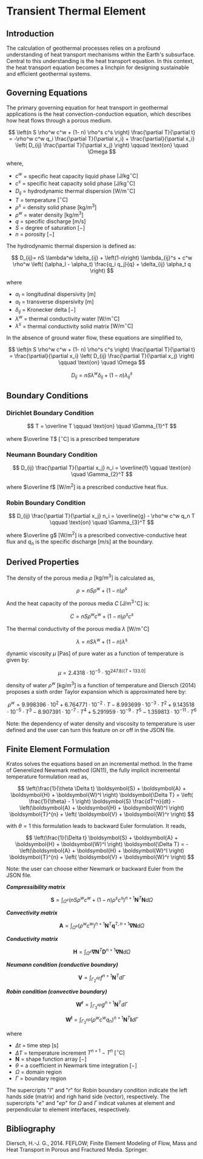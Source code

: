 # Transient Thermal Element

## Introduction
The calculation of geothermal processes relies on a profound understanding of heat transport mechanisms within the Earth's subsurface. Central to this understanding is the heat transport equation. In this context, the heat transport equation becomes a linchpin for designing sustainable and efficient geothermal systems.

## Governing Equations
The primary governing equation for heat transport in geothermal applications is the heat convection-conduction equation, which describes how heat flows through a porous medium. 

$$ \left(n S \rho^w c^w + (1- n) \rho^s c^s \right) \frac{\partial T}{\partial t} = -\rho^w c^w q_i \frac{\partial T}{\partial x_i} + \frac{\partial}{\partial x_i} \left( D_{ij} \frac{\partial T}{\partial x_j} \right) \qquad \text{on} \quad \Omega $$

where,

- $c^w$    = specific heat capacity liquid phase $\mathrm{[J/kg ^{\circ}C]}$
- $c^s$    = specific heat capacity solid phase  $\mathrm{[J/kg ^{\circ}C]}$
- $D_{ij}$ = hydrodynamic thermal dispersion  $\mathrm{[W/m ^{\circ}C]}$
- $T$      = temperature  $\mathrm{[ ^{\circ}C]}$
- $\rho^s$ = density solid phase $\mathrm{[kg/m^3]}$ 
- $\rho^w$ = water density $\mathrm{[kg/m^3]}$ 
- $q$      = specific discharge $\mathrm{[m/s]}$ 
- $S$      = degree of saturation $\mathrm{[-]}$
- $n$      = porosity $\mathrm{[-]}$

The hydrodynamic thermal dispersion is defined as:

$$ D_{ij}= nS \lambda^w \delta_{ij} + \left(1-n\right) \lambda_{ij}^s + c^w \rho^w \left( (\alpha_l - \alpha_t) \frac{q_i q_j}{q} + \delta_{ij} \alpha_t q \right) $$

where

- $\alpha_l$    = longitudinal dispersivity $\mathrm{[m]}$
- $\alpha_t$    = transverse dispersivity $\mathrm{[m]}$
- $\delta_{ij}$ = Kronecker delta $\mathrm{[-]}$
- $\lambda^w$   = thermal conductivity water $\mathrm{[W/m ^{\circ}C]}$
- $\lambda^s$   = thermal conductivity solid matrix $\mathrm{[W/m ^{\circ}C]}$

In the absence of ground water flow, these equations are simplified to,

$$ \left(n S \rho^w c^w + (1- n) \rho^s c^s \right) \frac{\partial T}{\partial t} = \frac{\partial}{\partial x_i} \left( D_{ij} \frac{\partial T}{\partial x_j} \right) \qquad \text{on} \quad \Omega $$

$$ D_{ij}= nS \lambda^w \delta_{ij} + \left(1-n\right) \lambda_{ij}^s $$

## Boundary Conditions

### Dirichlet Boundary Condition
$$ T = \overline T \qquad \text{on} \quad \Gamma_{1}^T $$

where $\overline T$ $\mathrm{\left[ ^{\circ}C \right]}$ is a prescribed temperature 

### Neumann Boundary Condition
$$ D_{ij} \frac{\partial T}{\partial x_j} n_i = \overline{f} \qquad \text{on} \quad \Gamma_{2}^T $$

where $\overline f$ $\mathrm{\left[ W/m^2 \right]}$ is a prescribed conductive heat flux.

### Robin Boundary Condition
$$ D_{ij} \frac{\partial T}{\partial x_j} n_i = \overline{g} -  \rho^w c^w q_n T \qquad \text{on} \quad \Gamma_{3}^T $$

where $\overline g$ $\mathrm{\left[ W/m^2 \right]}$ is a prescribed convective-conductive heat flux and $q_n$ is the specific discharge $\mathrm{\left[ m/s \right]}$ at the boundary.


## Derived Properties

The density of the porous media $\rho$ $\mathrm{\left[ kg/m^3 \right]}$ is calculated as,

$$ \rho = n S \rho^w + \left( 1 - n \right) \rho^s $$

And the heat capacity of the porous media $C$ $\mathrm{\left[ J/m^{3 \circ}C \right]}$ is:

$$ C = n S \rho^w c^w + \left( 1 - n \right) \rho^s c^s $$

The thermal conductivity of the porous media $\lambda$ $\mathrm{\left[ W/m ^{\circ}C \right]}$

$$ \lambda = n S \lambda^w + \left( 1 - n \right) \lambda^s $$

dynamic viscosity  $\mu$ $[\mathrm {Pas}$] of pure water as a function of temperature is given by:

$$ \mu = 2.4318 \cdot 10^{-5} \cdot 10^{{247.8} / {\left(T+133.0\right]}} $$

density of water $\rho^w$ $[\mathrm {kg/m^3}]$ is a function of temperature and Diersch (2014) proposes a sixth order Taylor expansion which is approximated here by:

$$ \rho^w = 9.998396 \cdot 10^2 + 6.764771  \cdot 10^{-2} \cdot T - 8.993699  \cdot 10^{-3} \cdot T^2 + 9.143518 \cdot 10^{-5} \cdot T^3 - 8.907391 \cdot 10^{-7} \cdot T^4 + 5.291959  \cdot 10^{-9} \cdot T^5 - 1.359813  \cdot 10^{-11} \cdot T^6 $$

Note: the dependency of water density and viscosity to temperature is user defined and the user can turn this feature on or off in the JSON file.

## Finite Element Formulation

Kratos solves the equations based on an incremental method. In the frame of Generelized Newmark method (GN11), the fully implicit incremental temperature formulation read as,

$$ \left(\frac{1}{\theta \Delta t} \boldsymbol{S} + \boldsymbol{A} + \boldsymbol{H} + \boldsymbol{W}^l  \right) \boldsymbol{\Delta T} = \left( \frac{1}{\theta} - 1 \right) \boldsymbol{S} \frac{dT^n}{dt} - \left(\boldsymbol{A} + \boldsymbol{H} + \boldsymbol{W}^l \right) \boldsymbol{T}^{n} + \left( \boldsymbol{V} + \boldsymbol{W}^r \right) $$

with $\theta = 1$ this formulation leads to backward Euler formulation. It reads,

$$ \left(\frac{1}{\Delta t} \boldsymbol{S} + \boldsymbol{A} + \boldsymbol{H} + \boldsymbol{W}^l  \right) \boldsymbol{\Delta T} = - \left(\boldsymbol{A} + \boldsymbol{H} + \boldsymbol{W}^l \right) \boldsymbol{T}^{n} + \left( \boldsymbol{V} + \boldsymbol{W}^r \right) $$

Note: the user can choose either Newmark or backward Euler from the JSON file. 

***Compressibility matrix***

$$ \boldsymbol{S} = \int_{\Omega^e} \left( n S \rho^w c^w + \left(1-n\right) \rho^s c^s \right)^{n+1} \boldsymbol{N}^T  \boldsymbol{N} d \Omega $$

***Convectivity matrix***

$$ \boldsymbol{A} = \int_{\Omega^e} \left(\rho^w c^w\right)^{n+1}  \boldsymbol{N}^T \boldsymbol{q}^{T,n+1} \boldsymbol{\nabla N}   d \Omega $$

***Conductivity matrix***

$$ \boldsymbol{H} = \int_{\Omega^e} \boldsymbol{\nabla N}^T \boldsymbol{D}^{n+1} \boldsymbol{\nabla N} d \Omega $$

***Neumann condition (conductive boundary)***

$$ \boldsymbol{V} = \int_{\Gamma_2^{ep}}  f^{n+1} \boldsymbol{N}^T  d \Gamma $$

***Robin condition (convective boundary)***

$$ \boldsymbol{W^r} = \int_{\Gamma_3^{ep}}  g^{n+1} \boldsymbol{N}^T  d \Gamma $$

$$ \boldsymbol{W^l} = \int_{\Gamma_3^{ep}}  \left( \rho^w c^w q_n \right)^{n+1} \boldsymbol{N}^T \boldsymbol{I} d \Gamma $$

where

- $\Delta t$ = time step $\mathrm{\left[s \right]}$
- $\Delta T$ = temperature increment $T^{n+1} - T^n$ $\mathrm{\left[^\circ C \right]}$
- $\boldsymbol N$ = shape function array $\mathrm{\left[ - \right]}$
- $\theta$ = a coefficient in Newmark time integration $\mathrm{\left[ - \right]}$
- $\Omega$ = domain region
- $\Gamma$ = boundary region

The supercripts "$l$" and "$r$" for Robin boundary condition indicate the left hands side (matrix) and righ hand side (vector), respectively. The supercripts "$e$" and "${ep}$" for $\Omega$ and $\Gamma$ indicat valunes at element and perpendicular to element interfaces, respectively.  

## Bibliography
Diersch, H.-J. G., 2014. FEFLOW; Finite Element Modeling of Flow, Mass and Heat Transport in Porous and Fractured Media. Springer.
